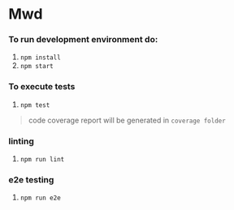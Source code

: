 # Mwd

### To run development environment do: 

1. `npm install`
2. `npm start`

### To execute tests

1. `npm test`

> code coverage report will be generated in `coverage folder`


### linting

1. `npm run lint`

### e2e testing

1. `npm run e2e`